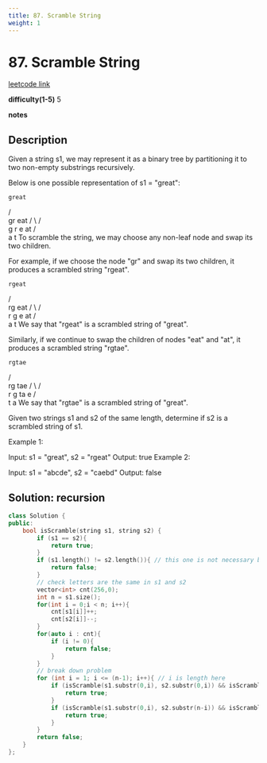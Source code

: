 ```yaml
---
title: 87. Scramble String
weight: 1
---
```

# 87. Scramble String

[leetcode link](https://leetcode.com/problems/scramble-string/)

**difficulty(1-5)** 
5

**notes**   


## Description

Given a string s1, we may represent it as a binary tree by partitioning it to two non-empty substrings recursively.

Below is one possible representation of s1 = "great":

    great
   /    \
  gr    eat
 / \    /  \
g   r  e   at
           / \
          a   t
To scramble the string, we may choose any non-leaf node and swap its two children.

For example, if we choose the node "gr" and swap its two children, it produces a scrambled string "rgeat".

    rgeat
   /    \
  rg    eat
 / \    /  \
r   g  e   at
           / \
          a   t
We say that "rgeat" is a scrambled string of "great".

Similarly, if we continue to swap the children of nodes "eat" and "at", it produces a scrambled string "rgtae".

    rgtae
   /    \
  rg    tae
 / \    /  \
r   g  ta  e
       / \
      t   a
We say that "rgtae" is a scrambled string of "great".

Given two strings s1 and s2 of the same length, determine if s2 is a scrambled string of s1.

Example 1:

Input: s1 = "great", s2 = "rgeat"
Output: true
Example 2:

Input: s1 = "abcde", s2 = "caebd"
Output: false

## Solution: recursion

```c++
class Solution {
public:
    bool isScramble(string s1, string s2) {
        if (s1 == s2){
            return true;
        }
        if (s1.length() != s2.length()){ // this one is not necessary but just to be faster.
            return false;
        }
        // check letters are the same in s1 and s2
        vector<int> cnt(256,0);
        int n = s1.size();
        for(int i = 0;i < n; i++){
            cnt[s1[i]]++;
            cnt[s2[i]]--;
        }
        for(auto i : cnt){
            if (i != 0){
                return false;
            }
        }
        // break down problem
        for (int i = 1; i <= (n-1); i++){ // i is length here
            if (isScramble(s1.substr(0,i), s2.substr(0,i)) && isScramble(s1.substr(i), s2.substr(i))){
                return true;
            }
            if (isScramble(s1.substr(0,i), s2.substr(n-i)) && isScramble(s1.substr(i), s2.substr(0,n-i))){
                return true;
            }
        }
        return false;        
    }
}; 
```